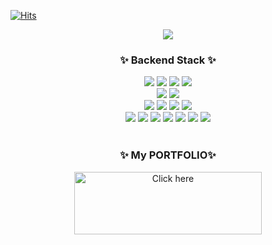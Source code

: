 [![Hits](https://hits.seeyoufarm.com/api/count/incr/badge.svg?url=https%3A%2F%2Fgithub.com%2FShin-seung-hyun&count_bg=%2386E759&title_bg=%230879F1&icon=angellist.svg&icon_color=%23E7E7E7&title=welcome&edge_flat=false)](https://hits.seeyoufarm.com)

<div align="center">
    <img src="https://capsule-render.vercel.app/api?type=waving&color=auto&height=300&section=header&text=Welcome&fontSize=90&animation=fadeIn&fontAlignY=38&desc=Seunghyun's%20GitHub%20Profile&descAlignY=51&descAlign=62"/>
</div>
<div align=center>
	<h3> ✨ Backend Stack ✨</h3>
</div>

<div align=center>
  <img src="https://img.shields.io/badge/Java-0B4EA2?style=flat&logo=openjdk&logoColor=white"/>
  <img src="https://img.shields.io/badge/SpringBoot-6DB33F?style=flat&logo=Spring Boot&logoColor=white"/>
  <img src="https://img.shields.io/badge/Spring JPA-6DB33F?style=flat&logo=Spring&logoColor=white"/>
  <img src="https://img.shields.io/badge/Gradle-02303A?style=flat&logo=Gradle&logoColor=white">
  
  </br>
  <img src="https://img.shields.io/badge/MySQL-4479A1?style=flat&logo=MySQL&logoColor=white"/>
  <img src="https://img.shields.io/badge/PostgreSQL-4169E1?style=flat&logo=PostgreSQL&logoColor=white"/>

  </br>
  <img src="https://img.shields.io/badge/Amazon AWS-232F3E?style=flat&logo=Amazon AWS&logoColor=white">
  <img src="https://img.shields.io/badge/Amazon EC2-FF9900?style=flat&logo=Amazon EC2&logoColor=white">
  <img src="https://img.shields.io/badge/Amazon RDS-3e47c4?style=flat&logo=Amazon RDS&logoColor=white">
  <img src="https://img.shields.io/badge/Amazon S3-569A31?style=flat&logo=Amazon S3&logoColor=white">

  </br>
  <img src="https://img.shields.io/badge/Docker-2496ED?style=flat&logo=Docker&logoColor=white">
  <img src="https://img.shields.io/badge/Portainer-13BEF9?style=flat&logo=Portainer&logoColor=white">
  <img src="https://img.shields.io/badge/Apache Kafka-231F20?style=flat&logo=apachekafka&logoColor=white">
  <img src="https://img.shields.io/badge/Elasticsearch-005571?style=flat&logo=elasticsearch&logoColor=white">
  <img src="https://img.shields.io/badge/Logstash-005571?style=flat&logo=logstash&logoColor=white">
  <img src="https://img.shields.io/badge/Kibana-005571?style=flat&logo=kibana&logoColor=white">
  <img src="https://img.shields.io/badge/Grafana-F46800?style=flat&logo=grafana&logoColor=white">
</div>

<br>

<div align=center>
	<h3> ✨ My PORTFOLIO✨  </h3>
	<a href="https://invited-lily-dff.notion.site/PORTFOLIO-b7a1cba81d0c4a6fa7244bfdcf175e72?pvs=4" target="_blank">
		<img src="http://github.com/Shin-seung-hyun/Shin-seung-hyun/assets/59863297/cbad97dd-d3a9-4ecc-9b5a-1e80968c22bd" width="300" height ="100" alt="Click here"/>
	</a>
</div>

<br>

<!-- 
<div align=center>
	<h3> 🔥 Status🔥 </h3>
	<img src="https://github-readme-stats-git-masterrstaa-rickstaa.vercel.app/api?username=Shin-seung-hyun&show_icons=true&theme=algolia"/>
</div> -->
